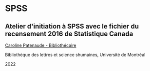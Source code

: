 # SPSS

## Atelier d'initiation à SPSS avec le fichier du recensement 2016 de Statistique Canada

[Caroline Patenaude - Bibliothécaire](https://bib.umontreal.ca/guides/donnees-statistiques-geospatiales/donnees-statistiques)

Bibliothèque des lettres et science shumaines, Université de Montréal

2022
